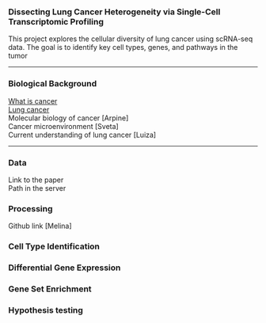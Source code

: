 ### Dissecting Lung Cancer Heterogeneity via Single-Cell Transcriptomic Profiling
 This project explores the cellular diversity of lung cancer using scRNA-seq data. The goal is to identify key cell types, genes, and pathways in the tumor
  ___
  
 
### Biological Background
[What is cancer](https://www.cancer.gov/about-cancer/understanding/what-is-cancer) \
[Lung cancer](https://my.clevelandclinic.org/health/diseases/4375-lung-cancer) \
Molecular biology of cancer [Arpine] \
Cancer microenvironment [Sveta] \
Current understanding of lung cancer [Luiza]

___

### Data 
Link to the paper \
Path in the server

### Processing
Github link [Melina]

### Cell Type Identification

### Differential Gene Expression 

### Gene Set Enrichment 

### Hypothesis testing
